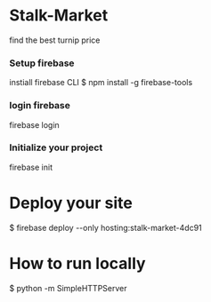 # Stalk-Market
find the best turnip price

### Setup firebase
instiall firebase CLI
$ npm install -g firebase-tools

### login firebase
firebase login

### Initialize your project
firebase init

# Deploy your site
$ firebase deploy --only hosting:stalk-market-4dc91

# How to run locally
$ python -m SimpleHTTPServer
